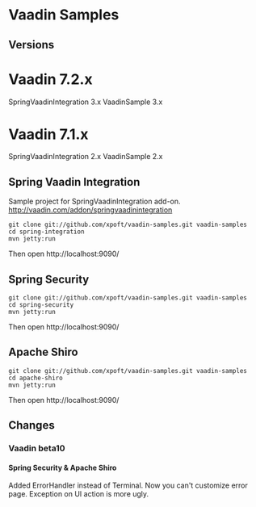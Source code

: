 Vaadin Samples
=======================

## Versions

# Vaadin 7.2.x
SpringVaadinIntegration 3.x
VaadinSample 3.x

# Vaadin 7.1.x
SpringVaadinIntegration 2.x
VaadinSample 2.x

## Spring Vaadin Integration
Sample project for SpringVaadinIntegration add-on. http://vaadin.com/addon/springvaadinintegration

~~~~
git clone git://github.com/xpoft/vaadin-samples.git vaadin-samples
cd spring-integration
mvn jetty:run
~~~~

Then open http://localhost:9090/


## Spring Security

~~~~
git clone git://github.com/xpoft/vaadin-samples.git vaadin-samples
cd spring-security
mvn jetty:run
~~~~

Then open http://localhost:9090/

## Apache Shiro

~~~~
git clone git://github.com/xpoft/vaadin-samples.git vaadin-samples
cd apache-shiro
mvn jetty:run
~~~~

Then open http://localhost:9090/

## Changes

### Vaadin beta10
#### Spring Security & Apache Shiro
Added ErrorHandler instead of Terminal.
Now you can't customize error page. Exception on UI action is more ugly.